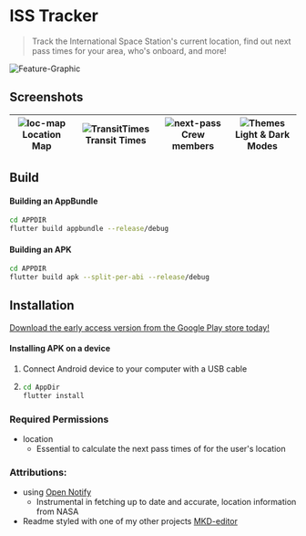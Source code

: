 
# ISS Tracker
> Track the International Space Station's current location, find out next pass times for your area, who's onboard, and more!

![Feature-Graphic](https://user-images.githubusercontent.com/12676218/86264253-7f58fb00-bb7f-11ea-8668-6d3a47cf71ec.png)

## Screenshots
| ![loc-map](https://user-images.githubusercontent.com/12676218/86264235-7a944700-bb7f-11ea-923a-cacc8bbc7f80.jpg)Location Map  |![TransitTimes](https://user-images.githubusercontent.com/12676218/86264241-7bc57400-bb7f-11ea-9030-0f1b6111a3cf.jpg)Transit Times | ![next-pass](https://user-images.githubusercontent.com/12676218/86264245-7c5e0a80-bb7f-11ea-82c3-2c7037809ee3.jpg)Crew members |  ![Themes](https://user-images.githubusercontent.com/12676218/86264246-7cf6a100-bb7f-11ea-959c-396e4756cfee.png)Light & Dark Modes  |
|:---:|:---:|:---:|:---:|


## Build
#### Building an AppBundle
~~~bash
cd APPDIR
flutter build appbundle --release/debug
~~~

#### Building an APK
```bash
cd APPDIR
flutter build apk --split-per-abi --release/debug
```

## Installation
[Download the early access version from the Google Play store today!](https://play.google.com/store/apps/details?id=tech.jlemanski.iss_tracker_v2)
#### Installing APK on a device
1. Connect Android device to your computer with a USB cable
2. ```bash
   cd AppDir
   flutter install
   ```

### Required Permissions
- location
    - Essential to calculate the next pass times of for the user's location

### Attributions:
- using [Open Notify](http://open-notify.org/Open-Notify-API/)
	- Instrumental in fetching up to date and accurate, location information from NASA 
- Readme styled with one of my other projects [MKD-editor](https://mkd-editor.herokuapp.com/)
